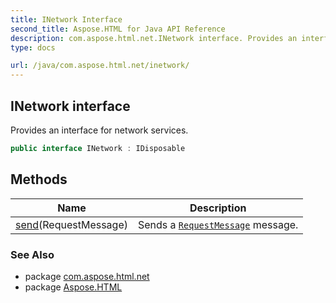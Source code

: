 ```yaml
---
title: INetwork Interface
second_title: Aspose.HTML for Java API Reference
description: com.aspose.html.net.INetwork interface. Provides an interface for network services
type: docs

url: /java/com.aspose.html.net/inetwork/
---
```

## INetwork interface

Provides an interface for network services.

```java
public interface INetwork : IDisposable
```

## Methods

| Name | Description |
| --- | --- |
| [send](../../com.aspose.html.net/inetwork/send/)(RequestMessage) | Sends a [`RequestMessage`](../requestmessage/) message. |

### See Also

* package [com.aspose.html.net](../../com.aspose.html.net/)
* package [Aspose.HTML](../../)

